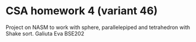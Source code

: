 # CSA homework 4 (variant 46)
Project on NASM to work with sphere, parallelepiped and tetrahedron with Shake sort.
Galiuta Eva BSE202
